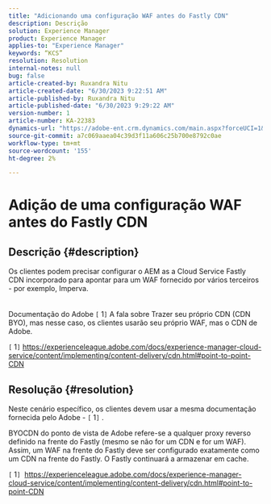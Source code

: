 ```yaml
---
title: "Adicionando uma configuração WAF antes do Fastly CDN"
description: Descrição
solution: Experience Manager
product: Experience Manager
applies-to: "Experience Manager"
keywords: “KCS”
resolution: Resolution
internal-notes: null
bug: false
article-created-by: Ruxandra Nitu
article-created-date: "6/30/2023 9:22:51 AM"
article-published-by: Ruxandra Nitu
article-published-date: "6/30/2023 9:29:22 AM"
version-number: 1
article-number: KA-22383
dynamics-url: "https://adobe-ent.crm.dynamics.com/main.aspx?forceUCI=1&pagetype=entityrecord&etn=knowledgearticle&id=5f7111ad-2717-ee11-8f6e-6045bd006c82"
source-git-commit: a7c069aaea04c39d3f11a606c25b700e8792c0ae
workflow-type: tm+mt
source-wordcount: '155'
ht-degree: 2%

---
```


# Adição de uma configuração WAF antes do Fastly CDN

## Descrição {#description}

Os clientes podem precisar configurar o AEM as a Cloud Service Fastly CDN incorporado para apontar para um WAF fornecido por vários terceiros - por exemplo, Imperva.<br><br><br>
Documentação do Adobe `[` 1`]`  A fala sobre Trazer seu próprio CDN (CDN BYO), mas nesse caso, os clientes usarão seu próprio WAF, mas o CDN de Adobe.





`[` 1`]`  https://experienceleague.adobe.com/docs/experience-manager-cloud-service/content/implementing/content-delivery/cdn.html#point-to-point-CDN


## Resolução {#resolution}


Neste cenário específico, os clientes devem usar a mesma documentação fornecida pelo Adobe - `[` 1`]` .

BYOCDN do ponto de vista de Adobe refere-se a qualquer proxy reverso definido na frente do Fastly (mesmo se não for um CDN e for um WAF). Assim, um WAF na frente do Fastly deve ser configurado exatamente como um CDN na frente do Fastly. O Fastly continuará a armazenar em cache.



`[` 1`]`  https://experienceleague.adobe.com/docs/experience-manager-cloud-service/content/implementing/content-delivery/cdn.html#point-to-point-CDN
